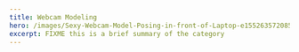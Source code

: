 ```yaml
---
title: Webcam Modeling
hero: /images/Sexy-Webcam-Model-Posing-in-front-of-Laptop-e1552635720857.jpg
excerpt: FIXME this is a brief summary of the category
---
```

